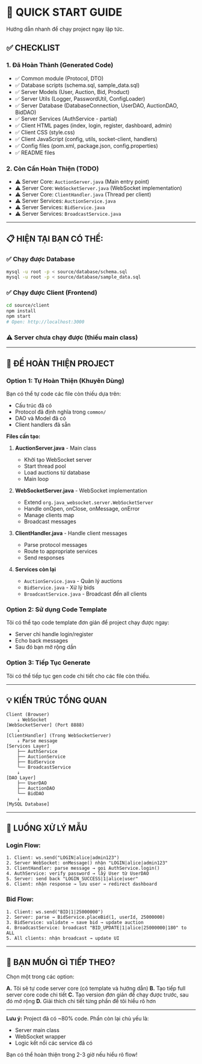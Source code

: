 # 🚀 QUICK START GUIDE

Hướng dẫn nhanh để chạy project ngay lập tức.

## ✅ CHECKLIST

### 1. Đã Hoàn Thành (Generated Code)
- ✅ Common module (Protocol, DTO)
- ✅ Database scripts (schema.sql, sample_data.sql)
- ✅ Server Models (User, Auction, Bid, Product)
- ✅ Server Utils (Logger, PasswordUtil, ConfigLoader)
- ✅ Server Database (DatabaseConnection, UserDAO, AuctionDAO, BidDAO)
- ✅ Server Services (AuthService - partial)
- ✅ Client HTML pages (index, login, register, dashboard, admin)
- ✅ Client CSS (style.css)
- ✅ Client JavaScript (config, utils, socket-client, handlers)
- ✅ Config files (pom.xml, package.json, config.properties)
- ✅ README files

### 2. Còn Cần Hoàn Thiện (TODO)
- ⚠️ Server Core: `AuctionServer.java` (Main entry point)
- ⚠️ Server Core: `WebSocketServer.java` (WebSocket implementation)
- ⚠️ Server Core: `ClientHandler.java` (Thread per client)
- ⚠️ Server Services: `AuctionService.java`
- ⚠️ Server Services: `BidService.java`
- ⚠️ Server Services: `BroadcastService.java`

---

## 📋 HIỆN TẠI BẠN CÓ THỂ:

### ✅ Chạy được Database
```bash
mysql -u root -p < source/database/schema.sql
mysql -u root -p < source/database/sample_data.sql
```

### ✅ Chạy được Client (Frontend)
```bash
cd source/client
npm install
npm start
# Open: http://localhost:3000
```

### ⚠️ Server chưa chạy được (thiếu main class)

---

## 🔧 ĐỂ HOÀN THIỆN PROJECT

### Option 1: Tự Hoàn Thiện (Khuyên Dùng)

Bạn có thể tự code các file còn thiếu dựa trên:
- Cấu trúc đã có
- Protocol đã định nghĩa trong `common/`
- DAO và Model đã có
- Client handlers đã sẵn

**Files cần tạo:**

1. **AuctionServer.java** - Main class
   - Khởi tạo WebSocket server
   - Start thread pool
   - Load auctions từ database
   - Main loop

2. **WebSocketServer.java** - WebSocket implementation
   - Extend `org.java_websocket.server.WebSocketServer`
   - Handle onOpen, onClose, onMessage, onError
   - Manage clients map
   - Broadcast messages

3. **ClientHandler.java** - Handle client messages
   - Parse protocol messages
   - Route to appropriate services
   - Send responses

4. **Services còn lại**
   - `AuctionService.java` - Quản lý auctions
   - `BidService.java` - Xử lý bids
   - `BroadcastService.java` - Broadcast đến all clients

### Option 2: Sử dụng Code Template

Tôi có thể tạo code template đơn giản để project chạy được ngay:
- Server chỉ handle login/register
- Echo back messages
- Sau đó bạn mở rộng dần

### Option 3: Tiếp Tục Generate

Tôi có thể tiếp tục gen code chi tiết cho các file còn thiếu.

---

## 💡 KIẾN TRÚC TỔNG QUAN

```
Client (Browser)
    ↓ WebSocket
[WebSocketServer] (Port 8888)
    ↓
[ClientHandler] (Trong WebSocketServer)
    ↓ Parse message
[Services Layer]
    ├── AuthService
    ├── AuctionService
    ├── BidService
    └── BroadcastService
    ↓
[DAO Layer]
    ├── UserDAO
    ├── AuctionDAO
    └── BidDAO
    ↓
[MySQL Database]
```

---

## 🎯 LUỒNG XỬ LÝ MẪU

### Login Flow:
```
1. Client: ws.send("LOGIN|alice|admin123")
2. Server WebSocket: onMessage() nhận "LOGIN|alice|admin123"
3. ClientHandler: parse message → gọi AuthService.login()
4. AuthService: verify password → lấy User từ UserDAO
5. Server: send back "LOGIN_SUCCESS|1|alice|user"
6. Client: nhận response → lưu user → redirect dashboard
```

### Bid Flow:
```
1. Client: ws.send("BID|1|25000000")
2. Server: parse → BidService.placeBid(1, userId, 25000000)
3. BidService: validate → save bid → update auction
4. BroadcastService: broadcast "BID_UPDATE|1|alice|25000000|180" to ALL
5. All clients: nhận broadcast → update UI
```

---

## 📝 BẠN MUỐN GÌ TIẾP THEO?

Chọn một trong các option:

**A.** Tôi sẽ tự code server core (có template và hướng dẫn)
**B.** Tạo tiếp full server core code chi tiết
**C.** Tạo version đơn giản để chạy được trước, sau đó mở rộng
**D.** Giải thích chi tiết từng phần để tôi hiểu rõ hơn

---

**Lưu ý:** Project đã có ~80% code. Phần còn lại chủ yếu là:
- Server main class
- WebSocket wrapper
- Logic kết nối các service đã có

Bạn có thể hoàn thiện trong 2-3 giờ nếu hiểu rõ flow!

